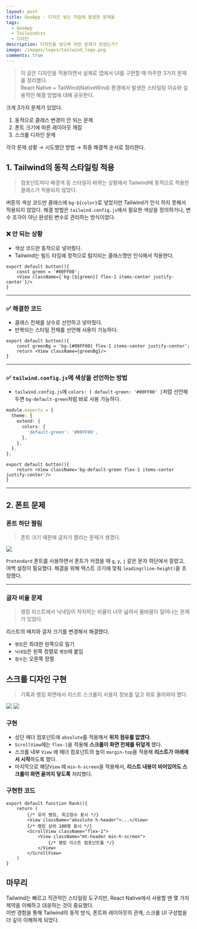 ```yaml
---
layout: post
title: GooApp - 디자인 넣는 작업에 발생한 문제들
tags:
  - GooApp
  - Tailwindcss
  - 디자인
description: 디자인을 넣으며 어떤 문제가 있었는가?
image: /images/logos/tailwind_logo.png
comments: true
---
```


> 이 글은 디자인을 적용하면서 실제로 앱에서 UI를 구현할 때 마주한 3가지 문제를 정리했다.  
> React Native + TailWind(NativeWind) 환경에서 발생한 스타일링 이슈와 실용적인 해결 방법에 대해 공유한다.

크게 3가지 문제가 있었다.

1. 동적으로 클래스 변경이 안 되는 문제
2. 폰트 크기에 따른 레이아웃 깨짐
3. 스크롤 디자인 문제

각각 문제 상황 → 시도했던 방법 → 최종 해결책 순서로 정리한다.

## 1. Tailwind의 동적 스타일링 적용

> 컴포넌트마다 배경색 등 스타일이 바뀌는 상황에서 Tailwind에 동적으로 적용한 클래스가 적용되지 않았다.

버튼의 색상 코드만 클래스에 `bg-${color}`로 넣었지만 Tailwind가 인식 하지 못해서 적용되지 않았다.
해결 방법은 `tailwind.config.js`에서 필요한 색상을 정의하거나, 변수 조각이 아닌 완성된 변수로 관리하는 방식이었다.

### ❌ 안 되는 상황

- 색상 코드만 동적으로 넣어줬다.
- Tailwind는 빌드 타임에 정적으로 탐지되는 클래스명만 인식해서 적용한다.

```tsx
export default button(){
	const green = '#00FF00';
	<View className={`bg-[${green}] flex-1 items-center justify-center`}/>
}
```

---

### ✅ 해결한 코드

- 클래스 전체를 상수로 선언하고 넣어줬다.
- 반복되는 스타일 전체를 선언해 사용이 가능하다.

```tsx
export default button(){
	const greenBg = 'bg-[#00FF00] flex-1 items-center justify-center';
	return <View className={greenBg}/>
}
```

---

### ✅ `tailwind.config.js`에 색상을 선언하는 방법

- `tailwind.config.js`에 `colors: { default-green: '#00FF00' }`처럼 선언해두면 `bg-default-green`처럼 바로 사용 가능하다.

```ts
module.exports = {
  theme: {
    extend: {
      colors: {
        'default-green': '#00FF00',
      },
    },
  },
};
```

```tsx
export default button(){
	return <View className='bg-default-green flex-1 items-center justify-center'/>
}
```

---

## 2. 폰트 문제

### 폰트 하단 짤림

> 폰트 크기 때문에 글자가 짤리는 문제가 생겼다.

<img src="/images/posts/gooapp/nickname.png" style="max-width:300px"/>

`Pretendard` 폰트를 사용하면서 폰트가 커졌을 때 `g`, `y`, `j` 같은 문자 하단에서 잘렸고, 여백 설정이 필요했다.
해결을 위해 텍스트 크기에 맞춰 `leading(line-height)`을 조정했다.

---

### 글자 비율 문제

> 랭킹 리스트에서 닉네임이 차지하는 비율이 너무 넓어서 줄바꿈이 일어나는 문제가 있었다.

리스트의 배치와 글자 크기를 변경해서 해결했다.

- `랭킹`은 최대한 왼쪽으로 밀기
- `닉네임`은 왼쪽 정렬로 `랭킹`에 붙임
- `점수`는 오른쪽 정렬

## 스크롤 디자인 구현

> 기록과 랭킹 화면에서 리스트 스크롤이 사용자 정보를 덮고 위로 올라와야 했다.

<img src="/images/posts/gooapp/rank1.png" style="max-width:300px"/>
<img src="/images/posts/gooapp/rank2.png" style="max-width:300px"/>

### 구현

- 상단 헤더 컴포넌트에 `absolute`를 적용해서 **위치 점유를 없앴다.**
- `ScrollView`에는 `flex-1`을 적용해 **스크롤이 화면 전체를 뒤덮게** 했다.
- 스크롤 내부 `View` 에 헤더 컴포넌트의 높이 `margin-top`을 적용해 **리스트가 아래에서 시작**하도록 했다.
- 마지막으로 해당`View` 에 `min-h-screen`을 적용해서, **리스트 내용이 비어있어도 스크롤이 화면 끝까지 닿도록** 처리했다.

### 구현한 코드

```tsx
export default function Rank(){
	return (
		{/* 유저 랭킹, 최고점수 표시 */}
		<View className="absolute h-header">...</View>
		{/* 랭킹 상위 100명 표시 */}
		<ScrollView className="flex-1">
			<View className="mt-header min-h-screen">
				{/* 랭킹 리스트 컴포넌트들 */}
			</View>
		</ScrollView>
	)
}
```

## 마무리

Tailwind는 빠르고 직관적인 스타일링 도구지만, React Native에서 사용할 땐 몇 가지 제약을 이해하고 대응하는 것이 중요했다.  
이번 경험을 통해 Tailwind의 동작 방식, 폰트와 레이아웃의 관계, 스크롤 UI 구성법을 더 깊이 이해하게 되었다.
